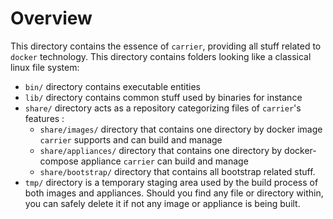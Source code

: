 Overview
========

This directory contains the essence of `carrier`, providing all stuff related to
`docker` technology.
This directory contains folders looking like a classical linux file system:

- `bin/` directory contains executable entities
- `lib/` directory contains common stuff used by binaries for instance
- `share/` directory acts as a repository categorizing files of `carrier`'s
features :
  - `share/images/` directory that contains one directory by docker image
`carrier` supports and can build and manage
  - `share/appliances/` directory that contains one directory by docker-compose
appliance `carrier` can build and manage
  - `share/bootstrap/` directory that contains all bootstrap related stuff.
- `tmp/` directory is a temporary staging area used by the build process of both
images and appliances. Should you find any file or directory within, you can
safely delete it if not any image or appliance is being built.
